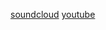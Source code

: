 [soundcloud](https://soundcloud.com/krooks-x-up/terribly-wavy-feat-lexxy-krook-produced-by-lord-rolex)
[youtube](http://www.youtube.com/watch?v=ITZNHsad2fE)